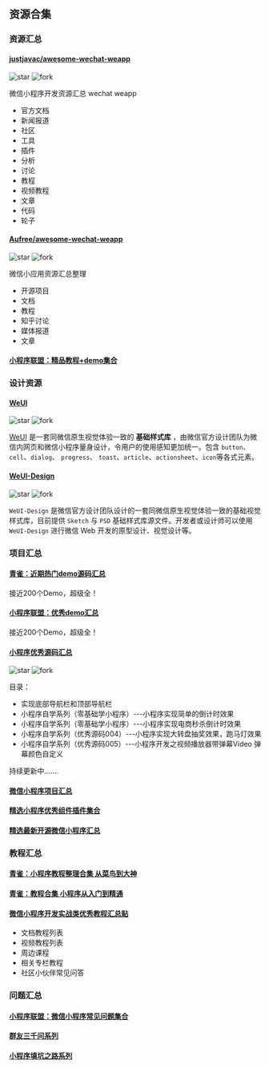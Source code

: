 ## 资源合集

### 资源汇总

#### [justjavac/awesome-wechat-weapp](https://github.com/justjavac/awesome-wechat-weapp)

![star](https://img.shields.io/github/stars/justjavac/awesome-wechat-weapp.svg?style=social&label=Star)
![fork](https://img.shields.io/github/forks/justjavac/awesome-wechat-weapp.svg?style=social&label=Fork)

微信小程序开发资源汇总 wechat weapp

- 官方文档
- 新闻报道
- 社区
- 工具
- 插件
- 分析
- 讨论
- 教程
- 视频教程
- 文章
- 代码
- 轮子


#### [Aufree/awesome-wechat-weapp](https://github.com/Aufree/awesome-wechat-weapp)

![star](https://img.shields.io/github/stars/Aufree/awesome-wechat-weapp.svg?style=social&label=Star)
![fork](https://img.shields.io/github/forks/Aufree/awesome-wechat-weapp.svg?style=social&label=Fork)

微信小应用资源汇总整理

- 开源项目
- 文档
- 教程
- 知乎讨论
- 媒体报道
- 文章

#### [小程序联盟：精品教程+demo集合](http://www.wxapp-union.com/forum.php?mod=viewthread&tid=30)

### 设计资源

#### [WeUI](https://github.com/weui/weui-wxss/)

![star](https://img.shields.io/github/stars/weui/weui-wxss.svg?style=social&label=Star)
![fork](https://img.shields.io/github/forks/weui/weui-wxss.svg?style=social&label=Fork)

[WeUI](https://github.com/weui/weui) 是一套同微信原生视觉体验一致的 **基础样式库** ，由微信官方设计团队为微信内网页和微信小程序量身设计，令用户的使用感知更加统一。包含 `button`、`cell`、`dialog`、 `progress`、 `toast`、`article`、`actionsheet`、`icon`等各式元素。

#### [WeUI-Design](https://github.com/weui/weui-design/)

![star](https://img.shields.io/github/stars/weui/weui-design.svg?style=social&label=Star)
![fork](https://img.shields.io/github/forks/weui/weui-design.svg?style=social&label=Fork)

`WeUI-Design` 是微信官方设计团队设计的一套同微信原生视觉体验一致的基础视觉样式库，目前提供 `Sketch` 与 `PSD` 基础样式库源文件。开发者或设计师可以使用 `WeUI-Design` 进行微信 Web 开发的原型设计、视觉设计等。

### 项目汇总

#### [青雀：近期热门demo源码汇总](http://bbs.larkapp.com/thread-8608-1-1.html)

接近200个Demo，超级全！

#### [小程序联盟：优秀demo汇总](http://www.wxapp-union.com/forum.php?mod=forumdisplay&fid=37&filter=typeid&typeid=6)

接近200个Demo，超级全！

#### [小程序优秀源码汇总](https://github.com/qiushi123/xiaochengxu_demos)

![star](https://img.shields.io/github/stars/qiushi123/xiaochengxu_demos.svg?style=social&label=Star)
![fork](https://img.shields.io/github/forks/qiushi123/xiaochengxu_demos.svg?style=social&label=Fork)

目录：

- 实现底部导航栏和顶部导航栏
- 小程序自学系列（零基础学小程序）---小程序实现简单的倒计时效果
- 小程序自学系列（零基础学小程序）---小程序实现电商秒杀倒计时效果
- 小程序自学系列（优秀源码004）---小程序实现大转盘抽奖效果，跑马灯效果
- 小程序自学系列（优秀源码005）---小程序开发之视频播放器带弹幕Video 弹幕颜色自定义

持续更新中.......

#### [微信小程序项目汇总](http://javascript.ctolib.com/categories/javascript-wechat-weapp.html)

#### [精选小程序优秀组件插件集合](https://weappdev.com/t/topic/500)

#### [精选最新开源微信小程序汇总](https://weappdev.com/t/topic/59)

### 教程汇总

#### [青雀：小程序教程整理合集 从菜鸟到大神](http://bbs.larkapp.com/thread-9183-1-1.html)

#### [青雀：教程合集 小程序从入门到精通](http://bbs.larkapp.com/thread-5289-1-1.html)

#### [微信小程序开发实战类优秀教程汇总贴](http://www.wxappclub.com/topic/4)

- 文档教程列表
- 视频教程列表
- 周边课程
- 相关专栏教程
- 社区小伙伴常见问答

### 问题汇总

#### [小程序联盟：微信小程序常见问题集合](http://www.wxapp-union.com/forum.php?mod=viewthread&tid=23)

#### [群友三千问系列](http://www.wxappclub.com/column/12)

#### [小程序填坑之路系列](http://www.wxappclub.com/column/5)